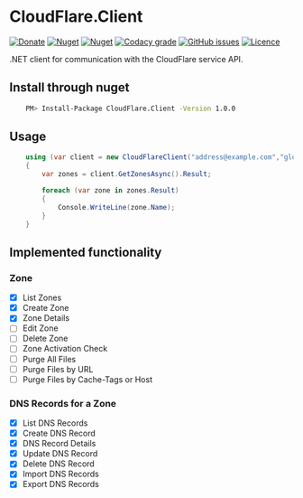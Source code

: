 # CloudFlare.Client

[![Donate](https://img.shields.io/badge/Donate-PayPal-green.svg)](https://www.paypal.com/cgi-bin/webscr?cmd=_donations&business=zgmode%40gmail.com&currency_code=USD&source=url)
[![Nuget](https://img.shields.io/nuget/v/CloudFlare.Client.svg)](https://www.nuget.org/packages/CloudFlare.Client/)
[![Nuget](https://img.shields.io/nuget/dt/Cloudflare.Client.svg)](https://www.nuget.org/packages/CloudFlare.Client/)
[![Codacy grade](https://img.shields.io/codacy/grade/0ad1b06d9bbd4c849715223677667ddf.svg)](#)
[![GitHub issues](https://img.shields.io/github/issues-raw/zingz0r/Cloudflare.Client.svg)](https://github.com/zingz0r/CloudFlare.Client/issues)
[![Licence](https://img.shields.io/badge/licanse-CC%20BY--NC--ND%204.0-yellowgreen.svg)](https://creativecommons.org/licenses/by-nc-nd/4.0/legalcode.txt)

.NET client for communication with the CloudFlare service API.

## Install through nuget

```bash
    PM> Install-Package CloudFlare.Client -Version 1.0.0
```

## Usage

```csharp
    using (var client = new CloudFlareClient("address@example.com","globalApiKeyFromCF"))
    {
        var zones = client.GetZonesAsync().Result;

        foreach (var zone in zones.Result)
        {
            Console.WriteLine(zone.Name);
        }
    }
```

## Implemented functionality

### Zone

-   [x] List Zones
-   [x] Create Zone
-   [x] Zone Details
-   [ ] Edit Zone
-   [ ] Delete Zone
-   [ ] Zone Activation Check
-   [ ] Purge All Files
-   [ ] Purge Files by URL
-   [ ] Purge Files by Cache-Tags or Host  

### DNS Records for a Zone

-   [x] List DNS Records
-   [x] Create DNS Record
-   [x] DNS Record Details
-   [x] Update DNS Record
-   [x] Delete DNS Record
-   [x] Import DNS Records
-   [x] Export DNS Records
